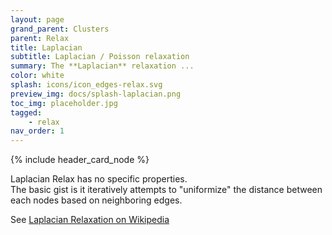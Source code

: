 ```yaml
---
layout: page
grand_parent: Clusters
parent: Relax
title: Laplacian
subtitle: Laplacian / Poisson relaxation
summary: The **Laplacian** relaxation ...
color: white
splash: icons/icon_edges-relax.svg
preview_img: docs/splash-laplacian.png
toc_img: placeholder.jpg
tagged: 
    - relax
nav_order: 1
---
```


{% include header_card_node %}


Laplacian Relax has no specific properties.  
The basic gist is it iteratively attempts to "uniformize" the distance between each nodes based on neighboring edges.

See [Laplacian Relaxation on Wikipedia](https://en.wikipedia.org/wiki/Relaxation_(iterative_method))